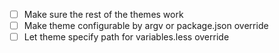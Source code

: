 - [ ] Make sure the rest of the themes work
- [ ] Make theme configurable by argv or package.json override
- [ ] Let theme specify path for variables.less override
